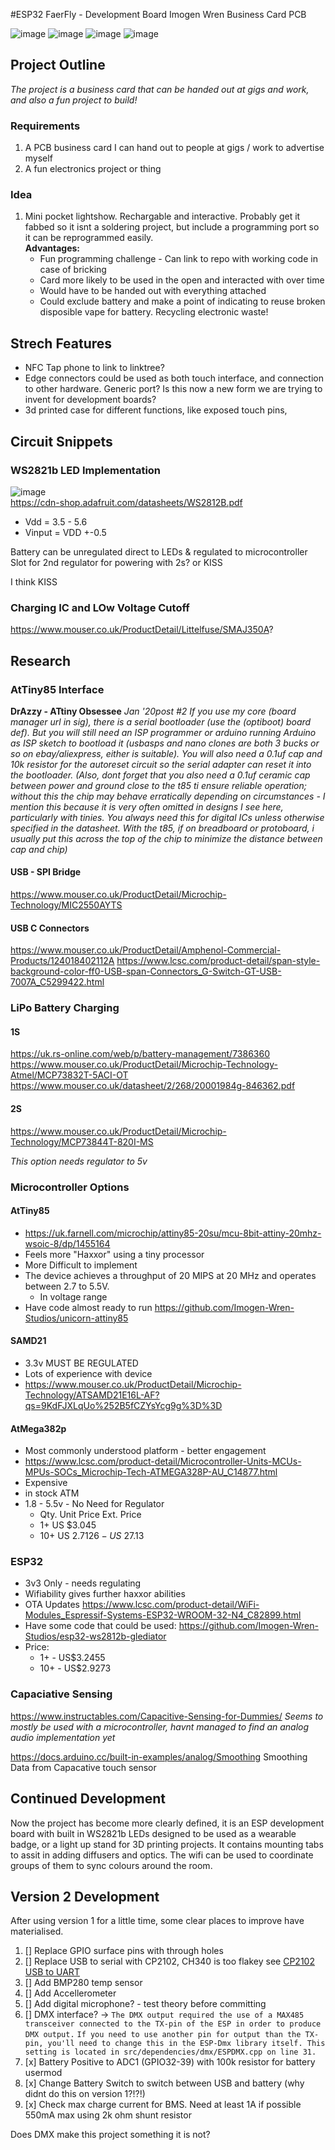 #ESP32 FaerFly - Development Board
 Imogen Wren Business Card PCB
 
![image](https://user-images.githubusercontent.com/97303986/234712299-6ec8724a-496f-4166-88be-a6b52f78f387.jpg)
![image](https://user-images.githubusercontent.com/97303986/226198463-f571905e-49ee-4bfd-8160-80bfb4484ffa.png)
![image](https://user-images.githubusercontent.com/97303986/226198476-26284f6e-2e1c-4ccf-bd85-3f57ea7ba751.png)
![image](https://user-images.githubusercontent.com/97303986/226198490-1007c7fe-2d77-49c3-8209-8892241ad7de.png)





## Project Outline

_The project is a business card that can be handed out at gigs and work, and also a fun project to build!_

### Requirements
 1. A PCB business card I can hand out to people at gigs / work to advertise myself
 2. A fun electronics project or thing

### Idea


1. Mini pocket lightshow. Rechargable and interactive. Probably get it fabbed so it isnt a soldering project, but include a programming port so it can be reprogrammed easily. <br>
     **Advantages:**
    - Fun programming challenge - Can link to repo with working code in case of bricking
    - Card more likely to be used in the open and interacted with over time
    - Would have to be handed out with everything attached
    - Could exclude battery and make a point of indicating to reuse broken disposible vape for battery. Recycling electronic waste! 

    
 ## Strech Features
 
 - NFC Tap phone to link to linktree?
 - Edge connectors could be used as both touch interface, and connection to other hardware. Generic port? Is this now a new form we are trying to invent for development boards?
 - 3d printed case for different functions, like exposed touch pins, 
 
 
 ## Circuit Snippets
 
 ### WS2821b LED Implementation
 
 ![image](https://user-images.githubusercontent.com/97303986/219457981-92afcb83-094e-4cd9-8534-0c05b1694e8a.png) <br>
https://cdn-shop.adafruit.com/datasheets/WS2812B.pdf
- Vdd = 3.5 - 5.6 
- Vinput = VDD +-0.5



 Battery can be unregulated direct to LEDs & regulated to microcontroller
Slot for 2nd regulator for powering with 2s? or KISS

I think KISS

### Charging IC and LOw Voltage Cutoff


https://www.mouser.co.uk/ProductDetail/Littelfuse/SMAJ350A?

## Research

### AtTiny85 Interface
**DrAzzy - ATtiny Obsessee**
_Jan '20post #2_
_If you use my core (board manager url in sig), there is a serial bootloader (use the (optiboot) board def).
But you will still need an ISP programmer or arduino running Arduino as ISP sketch to bootload it (usbasps and nano clones are both 3 bucks or so on ebay/aliexpress, either is suitable).
You will also need a 0.1uf cap and 10k resistor for the autoreset circuit so the serial adapter can reset it into the bootloader. (Also, dont forget that you also need a 0.1uf ceramic cap between power and ground close to the t85 ti ensure reliable operation; without this the chip may behave erratically depending on circumstances - I mention this because it is very often omitted in designs I see here, particularly with tinies. You always need this for digital ICs unless otherwise specified in the datasheet. With the t85, if on breadboard or protoboard, i usually put this across the top of the chip to minimize the distance between cap and chip)_

#### USB - SPI Bridge

https://www.mouser.co.uk/ProductDetail/Microchip-Technology/MIC2550AYTS

#### USB C Connectors
https://www.mouser.co.uk/ProductDetail/Amphenol-Commercial-Products/124018402112A
https://www.lcsc.com/product-detail/span-style-background-color-ff0-USB-span-Connectors_G-Switch-GT-USB-7007A_C5299422.html

### LiPo Battery Charging
#### 1S
https://uk.rs-online.com/web/p/battery-management/7386360
https://www.mouser.co.uk/ProductDetail/Microchip-Technology-Atmel/MCP73832T-5ACI-OT
https://www.mouser.co.uk/datasheet/2/268/20001984g-846362.pdf

#### 2S
https://www.mouser.co.uk/ProductDetail/Microchip-Technology/MCP73844T-820I-MS

_This option needs regulator to 5v_

### Microcontroller Options
#### AtTiny85
- https://uk.farnell.com/microchip/attiny85-20su/mcu-8bit-attiny-20mhz-wsoic-8/dp/1455164
- Feels more "Haxxor" using a tiny processor
- More Difficult to implement
- The device achieves a throughput of 20 MIPS at 20 MHz and operates between 2.7 to 5.5V.
   - In voltage range 
- Have code almost ready to run https://github.com/Imogen-Wren-Studios/unicorn-attiny85

#### SAMD21
- 3.3v  MUST BE REGULATED
- Lots of experience with device
- https://www.mouser.co.uk/ProductDetail/Microchip-Technology/ATSAMD21E16L-AF?qs=9KdFJXLqUo%252B5fCZYsYcg9g%3D%3D

#### AtMega382p
- Most commonly understood platform - better engagement
- https://www.lcsc.com/product-detail/Microcontroller-Units-MCUs-MPUs-SOCs_Microchip-Tech-ATMEGA328P-AU_C14877.html
- Expensive
- in stock ATM
- 1.8 - 5.5v - No Need for Regulator
  - Qty.	Unit Price	Ext. Price
  - 1+	US  $3.045
  - 10+	US  $2.7126 - 	US$ 27.13

### ESP32
- 3v3 Only - needs regulating
- Wifiability gives further haxxor abilities
- OTA Updates
https://www.lcsc.com/product-detail/WiFi-Modules_Espressif-Systems-ESP32-WROOM-32-N4_C82899.html
- Have some code that could be used: https://github.com/Imogen-Wren-Studios/esp32-ws2812b-glediator
- Price: 
  - 1+   -  	US$3.2455	
  - 10+	 -   US$2.9273

### Capaciative Sensing

https://www.instructables.com/Capacitive-Sensing-for-Dummies/
_Seems to mostly be used with a microcontroller, havnt managed to find an analog audio implementation yet_

https://docs.arduino.cc/built-in-examples/analog/Smoothing Smoothing Data from Capacative touch sensor



## Continued Development

Now the project has become more clearly defined, it is an ESP development board with built in WS2821b LEDs designed to be used as a wearable badge, or a light up stand
for 3D printing projects. It contains mounting tabs to assit in adding diffusers and optics. The wifi can be used to coordinate groups of them to sync colours around the room.

## Version 2 Development

After using version 1 for a little time, some clear places to improve have materialised.

1.  [] Replace GPIO surface pins with through holes
2.  [] Replace USB to serial with CP2102, CH340 is too flakey see [CP2102 USB to UART](https://blackcatsoftware.us/wp-content/uploads/2020/06/esp32-devkit-v1-schematic.pdf)
3.  [] Add BMP280 temp sensor
4.  [] Add Accellerometer
5.  [] Add digital microphone? - test theory before committing
6.  [] DMX interface? -> `The DMX output required the use of a MAX485 transceiver connected to the TX-pin of the ESP in order to produce DMX output.` `If you need to use another pin for output than the TX-pin, you'll need to change this in the ESP-Dmx library itself. This setting is located in src/dependencies/dmx/ESPDMX.cpp on line 31.`
7.  [x] Battery Positive to ADC1 (GPIO32-39) with 100k resistor for battery usermod
8.  [x] Change Battery Switch to switch between USB and battery (why didnt do this on version 1?!?!)
9.  [x] Check max charge current for BMS. Need at least 1A if possible 550mA max using 2k ohm shunt resistor

Does DMX make this project something it is not? 


